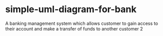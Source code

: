 # simple-uml-diagram-for-bank
A banking management system which allows customer to gain access to their account and make a transfer of funds to another customer 2 
